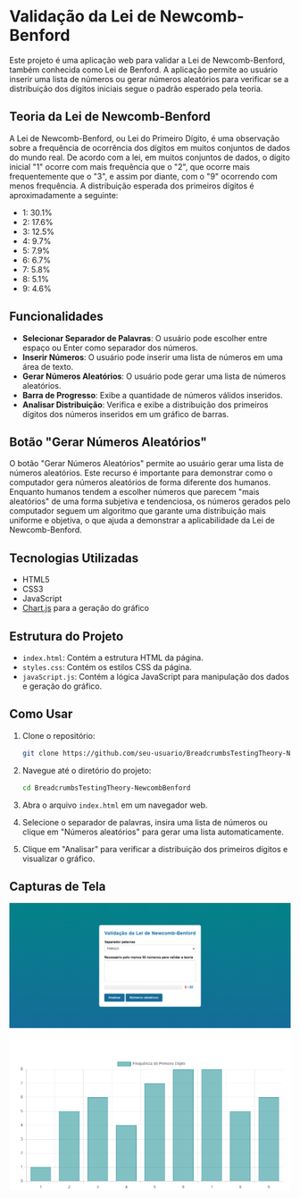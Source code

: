 # Validação da Lei de Newcomb-Benford

Este projeto é uma aplicação web para validar a Lei de Newcomb-Benford, também conhecida como Lei de Benford. A aplicação permite ao usuário inserir uma lista de números ou gerar números aleatórios para verificar se a distribuição dos dígitos iniciais segue o padrão esperado pela teoria.

## Teoria da Lei de Newcomb-Benford

A Lei de Newcomb-Benford, ou Lei do Primeiro Dígito, é uma observação sobre a frequência de ocorrência dos dígitos em muitos conjuntos de dados do mundo real. De acordo com a lei, em muitos conjuntos de dados, o dígito inicial "1" ocorre com mais frequência que o "2", que ocorre mais frequentemente que o "3", e assim por diante, com o "9" ocorrendo com menos frequência. A distribuição esperada dos primeiros dígitos é aproximadamente a seguinte:

- 1: 30.1%
- 2: 17.6%
- 3: 12.5%
- 4: 9.7%
- 5: 7.9%
- 6: 6.7%
- 7: 5.8%
- 8: 5.1%
- 9: 4.6%

## Funcionalidades

- **Selecionar Separador de Palavras**: O usuário pode escolher entre espaço ou Enter como separador dos números.
- **Inserir Números**: O usuário pode inserir uma lista de números em uma área de texto.
- **Gerar Números Aleatórios**: O usuário pode gerar uma lista de números aleatórios.
- **Barra de Progresso**: Exibe a quantidade de números válidos inseridos.
- **Analisar Distribuição**: Verifica e exibe a distribuição dos primeiros dígitos dos números inseridos em um gráfico de barras.

## Botão "Gerar Números Aleatórios"

O botão "Gerar Números Aleatórios" permite ao usuário gerar uma lista de números aleatórios. Este recurso é importante para demonstrar como o computador gera números aleatórios de forma diferente dos humanos. Enquanto humanos tendem a escolher números que parecem "mais aleatórios" de uma forma subjetiva e tendenciosa, os números gerados pelo computador seguem um algoritmo que garante uma distribuição mais uniforme e objetiva, o que ajuda a demonstrar a aplicabilidade da Lei de Newcomb-Benford.

## Tecnologias Utilizadas

- HTML5
- CSS3
- JavaScript
- [Chart.js](https://www.chartjs.org/) para a geração do gráfico

## Estrutura do Projeto

- `index.html`: Contém a estrutura HTML da página.
- `styles.css`: Contém os estilos CSS da página.
- `javaScript.js`: Contém a lógica JavaScript para manipulação dos dados e geração do gráfico.

## Como Usar

1. Clone o repositório:
    ```sh
    git clone https://github.com/seu-usuario/BreadcrumbsTestingTheory-NewcombBenford.git
    ```

2. Navegue até o diretório do projeto:
    ```sh
    cd BreadcrumbsTestingTheory-NewcombBenford
    ```

3. Abra o arquivo `index.html` em um navegador web.

4. Selecione o separador de palavras, insira uma lista de números ou clique em "Números aleatórios" para gerar uma lista automaticamente.

5. Clique em "Analisar" para verificar a distribuição dos primeiros dígitos e visualizar o gráfico.

## Capturas de Tela

![Screenshot](img-doc/screenshot1.png)
![Screenshot](img-doc/screenshot2.png)
